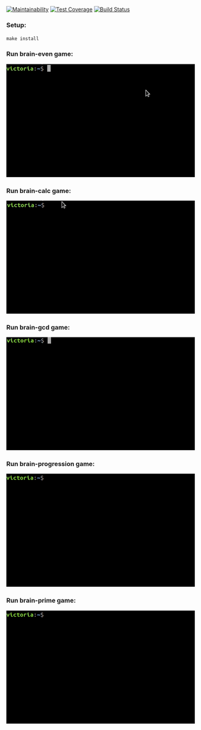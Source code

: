 [![Maintainability](https://api.codeclimate.com/v1/badges/31ff220e6b5875839b96/maintainability)](https://codeclimate.com/github/VictoriaGershova/frontend-project-lvl1/maintainability)
[![Test Coverage](https://api.codeclimate.com/v1/badges/31ff220e6b5875839b96/test_coverage)](https://codeclimate.com/github/VictoriaGershova/frontend-project-lvl1/test_coverage)
[![Build Status](https://travis-ci.org/VictoriaGershova/frontend-project-lvl1.svg?branch=master)](https://travis-ci.org/VictoriaGershova/frontend-project-lvl1)

### Setup:

`make install`

### Run brain-even game:

![Alt Text](assets/gif/brain-even.gif)

### Run brain-calc game:

![Alt Text](assets/gif/brain-calc.gif)

### Run brain-gcd game:

![Alt Text](assets/gif/brain-gcd.gif)

### Run brain-progression game:

![Alt Text](assets/gif/brain-progression.gif)

### Run brain-prime game:

![Alt Text](assets/gif/brain-prime.gif)
